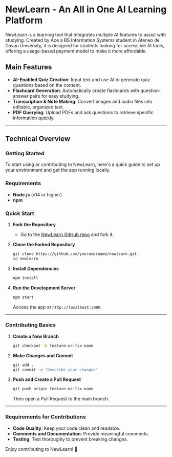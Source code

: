 # NewLearn - An All in One AI Learning Platform

NewLearn is a learning tool that integrates multiple AI features to assist with studying. Created by Ace a BS Information Systems student in Ateneo de Davao University, it is designed for students looking for accessible AI tools, offering a usage-based payment model to make it more affordable.

## Main Features

- **AI-Enabled Quiz Creation**: Input text and use AI to generate quiz questions based on the content.
- **Flashcard Generation**: Automatically create flashcards with question-answer pairs for easy studying.
- **Transcription & Note Making**: Convert images and audio files into editable, organized text.
- **PDF Querying**: Upload PDFs and ask questions to retrieve specific information quickly.

---

## Technical Overview

### Getting Started

To start using or contributing to NewLearn, here's a quick guide to set up your environment and get the app running locally.

### Requirements

- **Node.js** (v14 or higher)
- **npm**

### Quick Start

1. **Fork the Repository**

   - Go to the [NewLearn GitHub repo](https://github.com/yourusername/newlearn) and fork it.

2. **Clone the Forked Repository**

   ```bash
   git clone https://github.com/yourusername/newlearn.git
   cd newlearn
   ```

3. **Install Dependencies**

   ```bash
   npm install
   ```

4. **Run the Development Server**

   ```bash
   npm start
   ```

   Access the app at `http://localhost:3000`.

---

### Contributing Basics

1. **Create a New Branch**

   ```bash
   git checkout -b feature-or-fix-name
   ```

2. **Make Changes and Commit**

   ```bash
   git add .
   git commit -m "Describe your changes"
   ```

3. **Push and Create a Pull Request**

   ```bash
   git push origin feature-or-fix-name
   ```

   Then open a Pull Request to the main branch.

---

### Requirements for Contributions

- **Code Quality**: Keep your code clean and readable.
- **Comments and Documentation**: Provide meaningful comments.
- **Testing**: Test thoroughly to prevent breaking changes.

Enjoy contributing to NewLearn! 🚀
